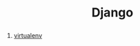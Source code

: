 <h1><p align="center">Django</p></h1>


1. [virtualenv](https://github.com/sdshoriot/Windows/blob/master/virtualenv.md)